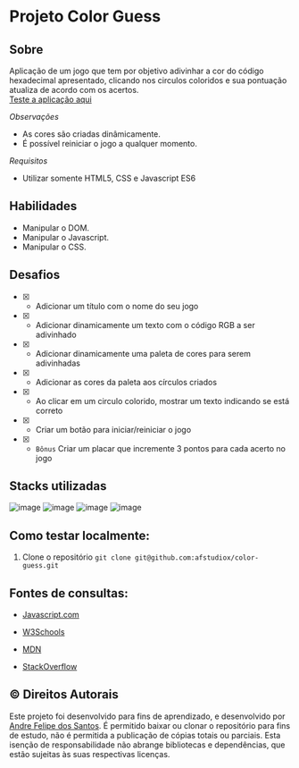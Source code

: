 # Projeto Color Guess

## Sobre
Aplicação de um jogo que tem por objetivo adivinhar a cor do código hexadecimal apresentado, clicando nos circulos coloridos e sua pontuação atualiza de acordo com os acertos.<br>
[Teste a aplicação aqui](https://afstudiox.github.io/color-guess/)

_Observações_
  - As cores são criadas dinâmicamente.
  - É possível reiniciar o jogo a qualquer momento.

_Requisitos_
  - Utilizar somente HTML5, CSS e Javascript ES6


## Habilidades

- Manipular o DOM.
- Manipular o Javascript.
- Manipular o CSS.


## Desafios
- [x] - Adicionar um título com o nome do seu jogo
- [x] - Adicionar dinamicamente um texto com o código RGB a ser adivinhado
- [x] - Adicionar dinamicamente uma paleta de cores para serem adivinhadas
- [x] - Adicionar as cores da paleta aos círculos criados
- [x] - Ao clicar em um circulo colorido, mostrar um texto indicando se está correto
- [x] - Criar um botão para iniciar/reiniciar o jogo
- [x] - `Bônus` Criar um placar que incremente 3 pontos para cada acerto no jogo


## Stacks utilizadas
![image](https://user-images.githubusercontent.com/34361632/178182186-5e33e0eb-b622-4781-b68b-447b6039a7dc.png)
![image](https://user-images.githubusercontent.com/34361632/178182193-03ec0ca6-b777-49f4-8ee9-c206bc2eaea9.png)
![image](https://user-images.githubusercontent.com/34361632/178182205-4c05657f-15ad-4055-91ad-8f100d60a936.png)
![image](https://user-images.githubusercontent.com/34361632/178182214-be8d2f93-15f1-46d9-bd4d-e81e1d2d697a.png)


## Como testar localmente:

1. Clone o repositório  `git clone git@github.com:afstudiox/color-guess.git`


##  Fontes de consultas:

 * [Javascript.com](http://javascript.com/)

 * [W3Schools](https://www.w3schools.com/js/default.asp)

 * [MDN](https://developer.mozilla.org/pt-BR/docs/Web/JavaScript)

 - [StackOverflow](https://pt.stackoverflow.com/questions/tagged/javascript)


## ©️ Direitos Autorais
Este projeto foi desenvolvido para fins de aprendizado, e desenvolvido por [Andre Felipe dos Santos](https://www.linkedin.com/in/afelipes/). 
É permitido baixar ou clonar o repositório para fins de estudo, não é permitida a publicação de cópias totais ou parciais. 
Esta isenção de responsabilidade não abrange bibliotecas e dependências, que estão sujeitas às suas respectivas licenças.
